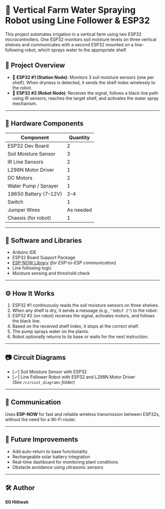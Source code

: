 # 🌱 Vertical Farm Water Spraying Robot using Line Follower & ESP32

This project automates irrigation in a vertical farm using two ESP32 microcontrollers. One ESP32 monitors soil moisture levels on three vertical shelves and communicates with a second ESP32 mounted on a line-following robot, which sprays water to the appropriate shelf.

## 🚀 Project Overview

- 📍 **ESP32 #1 (Station Node)**: Monitors 3 soil moisture sensors (one per shelf). When dryness is detected, it sends the shelf index wirelessly to the robot.
- 🤖 **ESP32 #2 (Robot Node)**: Receives the signal, follows a black line path using IR sensors, reaches the target shelf, and activates the water spray mechanism.

---

## 🔩 Hardware Components

| Component               | Quantity |
|-------------------------|----------|
| ESP32 Dev Board         | 2        |
| Soil Moisture Sensor    | 3        |
| IR Line Sensors         | 2        |
| L298N Motor Driver      | 1        |
| DC Motors               | 2        |
| Water Pump / Sprayer    | 1        |
| 18650 Battery (7–12V)   | 2–4      |
| Switch                  | 1        |
| Jumper Wires            | As needed |
| Chassis (for robot)     | 1        |

---

## 🧠 Software and Libraries

- Arduino IDE
- ESP32 Board Support Package
- [ESP-NOW Library](https://github.com/espressif/esp-now) *(for ESP-to-ESP communication)*
- Line following logic
- Moisture sensing and threshold check

---

## ⚙️ How It Works

1. ESP32 #1 continuously reads the soil moisture sensors on three shelves.
2. When any shelf is dry, it sends a message (e.g., `"SHELF 2"`) to the robot.
3. ESP32 #2 (on robot) receives the signal, activates motors, and follows the black line.
4. Based on the received shelf index, it stops at the correct shelf.
5. The pump sprays water on the plants.
6. Robot optionally returns to its base or waits for the next instruction.

---

## 📷 Circuit Diagrams

- [✓] Soil Moisture Sensor with ESP32
- [✓] Line Follower Robot with ESP32 and L298N Motor Driver  
*(See `/circuit_diagrams` folder)*

---

## 📡 Communication

Uses **ESP-NOW** for fast and reliable wireless transmission between ESP32s, without the need for a Wi-Fi router.

---

## 📌 Future Improvements

- Add auto-return to base functionality
- Rechargeable solar battery integration
- Real-time dashboard for monitoring plant conditions
- Obstacle avoidance using ultrasonic sensors

---

## 🛠 Author

**SG Hithesh**  


